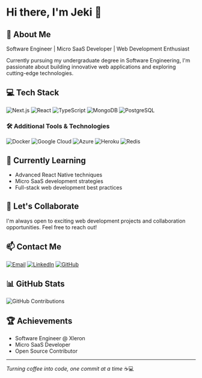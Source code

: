 # Hi there, I'm Jeki 👋

## 🚀 About Me
Software Engineer | Micro SaaS Developer | Web Development Enthusiast

Currently pursuing my undergraduate degree in Software Engineering, I'm passionate about building innovative web applications and exploring cutting-edge technologies.

## 💻 Tech Stack

![Next.js](https://img.shields.io/badge/Next.js-000000?style=for-the-badge&logo=nextdotjs&logoColor=white)
![React](https://img.shields.io/badge/React-61DAFB?style=for-the-badge&logo=react&logoColor=black)
![TypeScript](https://img.shields.io/badge/TypeScript-3178C6?style=for-the-badge&logo=typescript&logoColor=white)
![MongoDB](https://img.shields.io/badge/MongoDB-47A248?style=for-the-badge&logo=mongodb&logoColor=white)
![PostgreSQL](https://img.shields.io/badge/PostgreSQL-4169E1?style=for-the-badge&logo=postgresql&logoColor=white)

### 🛠️ Additional Tools & Technologies
![Docker](https://img.shields.io/badge/Docker-2496ED?style=for-the-badge&logo=docker&logoColor=white)
![Google Cloud](https://img.shields.io/badge/Google_Cloud-4285F4?style=for-the-badge&logo=google-cloud&logoColor=white)
![Azure](https://img.shields.io/badge/Microsoft_Azure-0078D4?style=for-the-badge&logo=microsoft-azure&logoColor=white)
![Heroku](https://img.shields.io/badge/Heroku-430098?style=for-the-badge&logo=heroku&logoColor=white)
![Redis](https://img.shields.io/badge/Redis-DC382D?style=for-the-badge&logo=redis&logoColor=white)

## 🌱 Currently Learning
- Advanced React Native techniques
- Micro SaaS development strategies
- Full-stack web development best practices

## 🤝 Let's Collaborate
I'm always open to exciting web development projects and collaboration opportunities. Feel free to reach out!

## 📫 Contact Me
[![Email](https://img.shields.io/badge/Email-D14836?style=for-the-badge&logo=gmail&logoColor=white)](mailto:kanchanakavitha6@gmail.com)
[![LinkedIn](https://img.shields.io/badge/LinkedIn-0077B5?style=for-the-badge&logo=linkedin&logoColor=white)](https://www.linkedin.com/in/your-linkedin-username)
[![GitHub](https://img.shields.io/badge/GitHub-181717?style=for-the-badge&logo=github&logoColor=white)](https://github.com/your-github-username)

## 📊 GitHub Stats
![GitHub Contributions](https://github.githubassets.com/images/modules/profile/profile-first-repo-dark.svg)

## 🏆 Achievements
- Software Engineer @ Xleron
- Micro SaaS Developer
- Open Source Contributor

---
*Turning coffee into code, one commit at a time* ☕️💻
